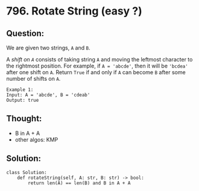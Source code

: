# 796. Rotate String \(easy ?\)

## Question:

We are given two strings, `A` and `B`.

A _shift on `A`_ consists of taking string `A` and moving the leftmost character to the rightmost position. For example, if `A = 'abcde'`, then it will be `'bcdea'` after one shift on `A`. Return `True` if and only if `A` can become `B` after some number of shifts on `A`.

```text
Example 1:
Input: A = 'abcde', B = 'cdeab'
Output: true
```

## Thought:

* B in A + A
* other algos: KMP

## Solution:

```text
class Solution:
    def rotateString(self, A: str, B: str) -> bool:
        return len(A) == len(B) and B in A + A
```

